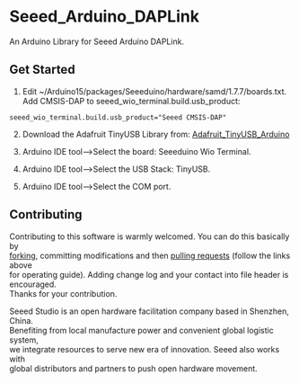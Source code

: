 # Seeed_Arduino_DAPLink
An Arduino Library for Seeed Arduino DAPLink.


## Get Started
1. Edit ~/Arduino15/packages/Seeeduino/hardware/samd/1.7.7/boards.txt. Add CMSIS-DAP to seeed_wio_terminal.build.usb_product:
```
seeed_wio_terminal.build.usb_product="Seeed CMSIS-DAP"
```
2. Download the Adafruit TinyUSB Library from: [Adafruit_TinyUSB_Arduino](https://github.com/adafruit/Adafruit_TinyUSB_Arduino)

3. Arduino IDE tool-->Select the board: Seeeduino Wio Terminal.

4. Arduino IDE tool-->Select the USB Stack: TinyUSB.

5. Arduino IDE tool-->Select the COM port.


## Contributing
Contributing to this software is warmly welcomed. You can do this basically by<br>
[forking](https://help.github.com/articles/fork-a-repo), committing modifications and then [pulling requests](https://help.github.com/articles/using-pull-requests) (follow the links above<br>
for operating guide). Adding change log and your contact into file header is encouraged.<br>
Thanks for your contribution.

Seeed Studio is an open hardware facilitation company based in Shenzhen, China. <br>
Benefiting from local manufacture power and convenient global logistic system, <br>
we integrate resources to serve new era of innovation. Seeed also works with <br>
global distributors and partners to push open hardware movement.<br>